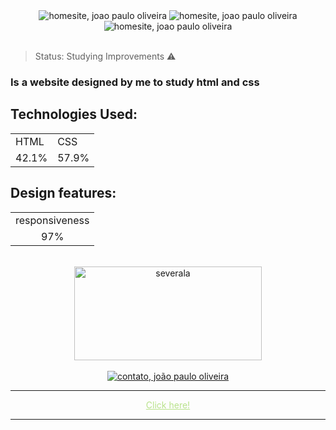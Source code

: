 <div align=center>
    <img src="https://user-images.githubusercontent.com/106454449/183782401-37124c8b-4569-4b2b-815c-5f8c5459030e.png" alt="homesite, joao paulo oliveira">
    <img src="https://user-images.githubusercontent.com/106454449/183782668-ae2443ab-6c47-4b66-a418-47b2b98dadd5.png" alt="homesite, joao paulo oliveira">
    <img src="https://user-images.githubusercontent.com/106454449/183782792-f44b3437-6455-45f1-a5c9-54876a84ad1b.png" alt="homesite, joao paulo oliveira">
</div>
<br>

> Status: Studying Improvements ⚠️
### Is a website designed by me to study html and css
## Technologies Used:
<table>
  <tr>
    <td>HTML</td>
    <td>CSS</td>
  </tr>
  <tr>
    <td>42.1%</td>
    <td>57.9%</td>
  </tr>
</table>

## Design features:
<table>
  <tr>
    <td>responsiveness</td>
  </tr>
  <tr>
    <td align=center>97%</td>
  </tr>
</table>
<br>
<div align=center>
<img src="https://user-images.githubusercontent.com/106454449/178341906-6628c420-8f59-4b15-93a8-6a7803c6a32d.png" alt="severala"  height="150" width="300" >
</div>
<br>
<div align= center> 
<a href="https://github.com/Jp0liveira" target = "_blank"><img src="https://user-images.githubusercontent.com/106454449/183782910-3f0e0a26-3feb-4a34-b747-0097c0249e2e.png" alt="contato, joão paulo oliveira"></a>
</div>
<hr>
<div align=center>
<a href="https://jp0liveira.github.io/04frontendprojects/" target= "_blank" style="color: #B8E28A">
Click here!
</a>
</div>
<hr>


